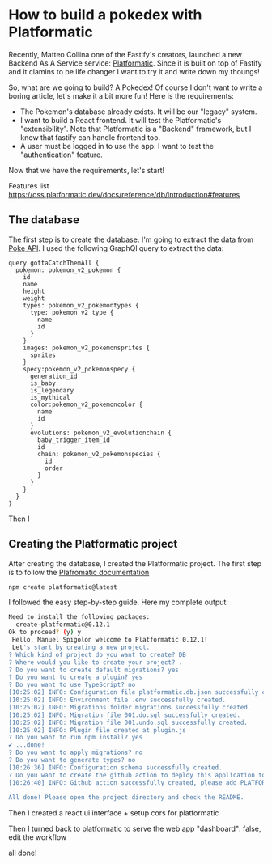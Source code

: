 # How to build a pokedex with Platformatic

Recently, Matteo Collina one of the Fastify's creators, launched a new Backend As A Service service: [Platformatic](https://platformatic.dev/).
Since it is built on top of Fastify and it clamins to be life changer I want to try it and write down my thoungs!

So, what are we going to build? A Pokedex! Of course I don't want to write a boring article, let's make it a bit more fun! Here is the requirements:

- The Pokemon's database already exists. It will be our "legacy" system.
- I want to build a React frontend. It will test the Platformatic's "extensibility". Note that Platformatic is a "Backend" framework, but I know that fastify can handle frontend too.
- A user must be logged in to use the app. I want to test the "authentication" feature.

Now that we have the requirements, let's start!

Features list https://oss.platformatic.dev/docs/reference/db/introduction#features

## The database

The first step is to create the database. I'm going to extract the data from [Poke API](https://pokeapi.co/docs/v2#pokemon). I used the following GraphQl query to extract the data:

```gql
query gottaCatchThemAll {
  pokemon: pokemon_v2_pokemon {
    id
    name
    height
    weight
    types: pokemon_v2_pokemontypes {
      type: pokemon_v2_type {
        name
        id
      }
    }
    images: pokemon_v2_pokemonsprites {
      sprites
    }
    specy:pokemon_v2_pokemonspecy {
      generation_id
      is_baby
      is_legendary
      is_mythical
      color:pokemon_v2_pokemoncolor {
        name
        id
      }
      evolutions: pokemon_v2_evolutionchain {
        baby_trigger_item_id
        id
        chain: pokemon_v2_pokemonspecies {
          id
          order
        }
      }
    }
  }
}
```

Then I 

## Creating the Platformatic project

After creating the database, I created the Platformatic project.
The first step is to follow the [Plafromatic documentation]()


```bash
npm create platformatic@latest
```

I followed the easy step-by-step guide. Here my complete output:

```sh
Need to install the following packages:
  create-platformatic@0.12.1
Ok to proceed? (y) y
 Hello, Manuel Spigolon welcome to Platformatic 0.12.1!
 Let's start by creating a new project.
? Which kind of project do you want to create? DB
? Where would you like to create your project? .
? Do you want to create default migrations? yes
? Do you want to create a plugin? yes
? Do you want to use TypeScript? no
[10:25:02] INFO: Configuration file platformatic.db.json successfully created.
[10:25:02] INFO: Environment file .env successfully created.
[10:25:02] INFO: Migrations folder migrations successfully created.
[10:25:02] INFO: Migration file 001.do.sql successfully created.
[10:25:02] INFO: Migration file 001.undo.sql successfully created.
[10:25:02] INFO: Plugin file created at plugin.js
? Do you want to run npm install? yes
✔ ...done!
? Do you want to apply migrations? no
? Do you want to generate types? no
[10:26:36] INFO: Configuration schema successfully created.
? Do you want to create the github action to deploy this application to Platformatic Cloud? yes
[10:26:40] INFO: Github action successfully created, please add PLATFORMATIC_API_KEY as repository secret.
 
All done! Please open the project directory and check the README.
```

Then I created a react ui interface + setup cors for platformatic

Then I turned back to platformatic to serve the web app
"dashboard": false,
edit the workflow

all done!

